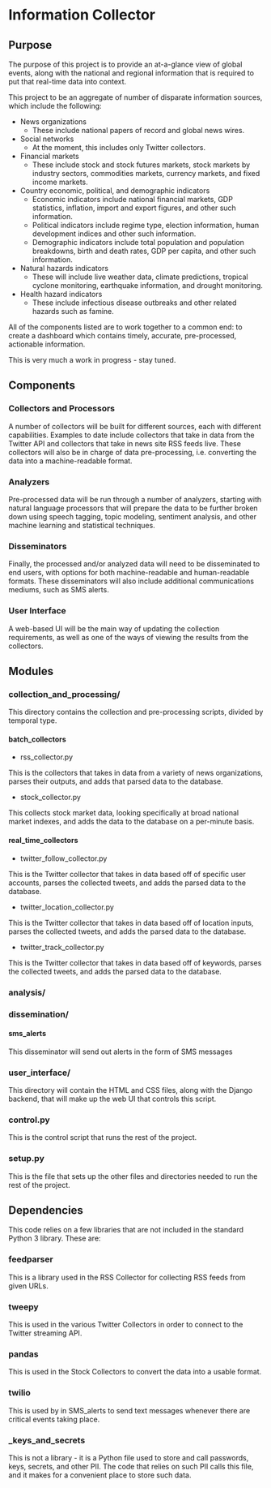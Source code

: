 # Information Collector

## Purpose

The purpose of this project is to provide an at-a-glance view of global events, along with the national and regional information that is required to put that real-time data into context.

This project to be an aggregate of number of disparate information sources, which include the following:

- News organizations
    - These include national papers of record and global news wires.
- Social networks
    - At the moment, this includes only Twitter collectors.
- Financial markets
    - These include stock and stock futures markets, stock markets by industry sectors, commodities markets, currency markets, and fixed income markets.
- Country economic, political, and demographic indicators
    - Economic indicators include national financial markets, GDP statistics, inflation, import and export figures, and other such information.
    - Political indicators include regime type, election information, human development indices and other such information.
    - Demographic indicators include total population and population breakdowns, birth and death rates, GDP per capita, and other such information.
- Natural hazards indicators
    - These will include live weather data, climate predictions, tropical cyclone monitoring, earthquake information, and drought monitoring.
- Health hazard indicators
    - These include infectious disease outbreaks and other related hazards such as famine.
    
All of the components listed are to work together to a common end: to create a dashboard which contains timely, accurate, pre-processed, actionable information.

This is very much a work in progress - stay tuned.

## Components

### Collectors and Processors

A number of collectors will be built for different sources, each with different capabilities. Examples to date include collectors that take in data from the Twitter API and collectors that take in news site RSS feeds live. These collectors will also be in charge of data pre-processing, i.e. converting the data into a machine-readable format.

### Analyzers

Pre-processed data will be run through a number of analyzers, starting with natural language processors that will prepare the data to be further broken down using speech tagging, topic modeling, sentiment analysis, and other machine learning and statistical techniques.

### Disseminators

Finally, the processed and/or analyzed data will need to be disseminated to end users, with options for both machine-readable and human-readable formats. These disseminators will also include additional communications mediums, such as SMS alerts.

### User Interface

A web-based UI will be the main way of updating the collection requirements, as well as one of the ways of viewing the results from the collectors.

## Modules

### collection_and_processing/

This directory contains the collection and pre-processing scripts, divided by temporal type.

#### batch_collectors

- rss_collector.py

This is the collectors that takes in data from a variety of news organizations, parses their outputs, and adds that parsed data to the database.

- stock_collector.py

This collects stock market data, looking specifically at broad national market indexes, and adds the data to the database on a per-minute basis.

#### real_time_collectors

- twitter_follow_collector.py

This is the Twitter collector that takes in data based off of specific user accounts, parses the collected tweets, and adds the parsed data to the database.

- twitter_location_collector.py

This is the Twitter collector that takes in data based off of location inputs, parses the collected tweets, and adds the parsed data to the database.

- twitter_track_collector.py

This is the Twitter collector that takes in data based off of keywords, parses the collected tweets, and adds the parsed data to the database.

### analysis/

### dissemination/

#### sms_alerts

This disseminator will send out alerts in the form of SMS messages

### user_interface/

This directory will contain the HTML and CSS files, along with the Django backend, that will make up the web UI that controls this script.

### control.py

This is the control script that runs the rest of the project.

### setup.py

This is the file that sets up the other files and directories needed to run the rest of the project.

## Dependencies

This code relies on a few libraries that are not included in the standard Python 3 library. These are:

### feedparser

This is a library used in the RSS Collector for collecting RSS feeds from given URLs.

### tweepy

This is used in the various Twitter Collectors in order to connect to the Twitter streaming API.

### pandas

This is used in the Stock Collectors to convert the data into a usable format.

### twilio

This is used by in SMS_alerts to send text messages whenever there are critical events taking place.

### _keys_and_secrets

This is not a library - it is a Python file used to store and call passwords, keys, secrets, and other PII. The code that relies on such PII calls this file, and it makes for a convenient place to store such data.